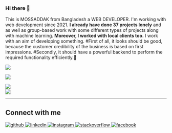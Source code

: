 ### Hi there 👋 
This is MOSSADDAK from Bangladesh a WEB DEVELOPER. I'm working with web development since 2021. <b>I already have done 37 projects lonely</b> and as well as group-based work with some different types of projects along with machine learning. <b>Moreover, I worked with local clients too.</b> I work with an aim of developing something. #First of all, it looks should be good, because the customer credibility of the business is based on first impressions. #Secondly, it should have a powerful backend to perform the required functionality efficiently.🌱 
 
[![](https://visitcount.itsvg.in/api?id=mossaddak&icon=0&color=0)](https://visitcount.itsvg.in)


![](https://github-readme-stats.vercel.app/api/top-langs/?username=mossaddak&theme=radical&hide_border=true&include_all_commits=true&count_private=true&layout=compact)



 

![](https://github-readme-stats.vercel.app/api?username=mossaddak&theme=radical&hide_border=true&include_all_commits=true&count_private=true)<br/>
![](https://github-readme-streak-stats.herokuapp.com/?user=mossaddak&theme=radical&hide_border=true)<br/>

---

## Connect with me  
<div align="">
<a href="https://github.com/mossaddak" target="_blank">
<img src=https://img.shields.io/badge/github-%2324292e.svg?&style=for-the-badge&logo=github&logoColor=white alt=github style="margin-bottom: 5px;" />
</a>
<a href="https://linkedin.com/in/mossaddak-sium-a71970182" target="_blank">
<img src=https://img.shields.io/badge/linkedin-%231E77B5.svg?&style=for-the-badge&logo=linkedin&logoColor=white alt=linkedin style="margin-bottom: 5px;" />
</a>
<a href="https://instagram.com/mossaddaksium" target="_blank">
<img src=https://img.shields.io/badge/instagram-%23000000.svg?&style=for-the-badge&logo=instagram&logoColor=white alt=instagram style="margin-bottom: 5px;" />
</a>
<a href="https://stackoverflow.com/users/18326398/mossaddak" target="_blank">
<img src=https://img.shields.io/badge/stackoverflow-%23F28032.svg?&style=for-the-badge&logo=stackoverflow&logoColor=white alt=stackoverflow style="margin-bottom: 5px;" />
</a>
<a href="https://www.facebook.com/profile.php?id=100025125812108" target="_blank">
<img src=https://img.shields.io/badge/facebook-%232E87FB.svg?&style=for-the-badge&logo=facebook&logoColor=white alt=facebook style="margin-bottom: 5px;" />
</a>  
</div>  



